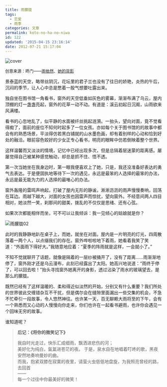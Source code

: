 ```yaml
---
title: 雨朦胧
tags:
  - 恋爱
  - 雨季
categories: 文章
permalink: koto-no-ha-no-niwa
id: 122
updated: '2015-04-15 23:16:14'
date: 2012-07-21 15:17:04
---
```


![cover](https://cat.yufan.me/cats/011124vN6.jpg)

<p style="text-align: left;"><span style="font-size: small;">创意来源：咚门——<a title="雨依然" href="http://www.dearzd.com/DBlog/?p=1750" target="_blank">雨依然</a>、<a title="她的背影" href="http://www.dearzd.com/DBlog/?p=1742" target="_blank">她的背影</a>

景泰蓝的天空，略带丝阴沉，花坛里的君子兰也没有了往日的娇艳，炎热的午后，沉闷的季节，让人心中总是憋着一股气想要吐露出来。

独自坐在图书馆一角看书，窗外的天空低垂如灰色的雾幕，渐渐布满了乌云，屋内顶棚的灯一盏盏亮起，窗外的花草一动不动。有道是：溪云初起日沉阁，山雨欲来风满楼。

<!--more-->

看书的心忽地乱了，似平静的水面被纤丝挑起涟漪。一抬头，望向对面，竟不觉看得痴了，面前的座位不知何时起多了一位女孩。亦如每个关于图书馆的的故事中都会有的熟悉场景，平淡得仿若黑白铺就的山水墨色画，却有着别样的心动和恰到好处的融洽。眼前容色姣好的少女正专心看书，明亮的眼眸中仿若倒映着整个世界。

这样温馨而又淡淡的情境，记忆中已经出现多次，但是总隔着层迷蒙的距离感。屡屡觉得自己被某种感觉触动，却总是抓不住、悟不透。

第一次当她坐在我身边时，第一眼我便喜欢上了她，只是，我还没准备好表达的勇气去表达。于是便固执地等待下一次的遇见，永远是最笨的人选择的最笨的办法，永远是最无能为力的人选择的最唯心的办法。

窗外轰隆的雷鸣声响起，打破了屋内无形的静谧，淅淅沥沥的雨声慢慢奏响，回荡在耳边。雨越下越大，对面的女孩也因雷声而惊扰，望向窗外。不经意间两人四目相对，她淡然一笑，刹那间的甜美，拨乱的不仅仅是思绪、还有心弦。

如果次次都能相伴而坐，可不可以让我倾诉：我一见倾心的姑娘就是你？

![雨朦胧02](https://cat.yufan.me/cats/011124EKu.jpg)

此时的我静静地趴在桌子上，而她，就坐在对面。屋内是一片明亮的灯光，四周散落着一两个人，以点缀我们的存在。窗外哗啦啦地下着雨，她看着我笑了笑道：“外面雨下得好大。”我随意地应着：“夏季的阵雨就是这样，一会就小了。”

不知不觉就聊开了话题，就像是隔着的一层纱被捅开了，没有了距离……雨渐渐地停了，窗外刚才还是乌云漫布，此刻已经露出了太阳。她高兴地说道：“雨终于停了，可以回去啦！”抬头寻找窗外她离开的身影，透过沾染了雨水的玻璃望去，是那么的朦胧。

既然已经有了这样温暖的、柔和得近似淡然的开始，分别又有什么重要？我们所处的世界彼此交缠错杂互不干扰，但是偶尔会在缝隙里面漏出一些交集的机会，不急不忙牵引一段故事，令人悠然神往。也许某一天，百无聊赖大雨将至的下午，会有一个熟悉而又心动的人慢慢向你走来，你们也许在一起看书避雨，也许你会遇见一个回味无穷的故事。

谁知道呢？

>**后记：《将你的微笑记下》**
>
>我自时光走过，快乐汇成细雨，飘洒进悲伤的河；  
>美好化为纯白，氤氲进苍茫的夜。
>于是，泉水自在地唱着叮咚的歌，黑夜安然地奏响曼妙的曲。  
>而我，抱紧双膝在寂寞的夜里，请萤火虫低低地盘旋，为我照亮曾经的路，去回首  
>——  
>每一个过往中你最美好的微笑！
